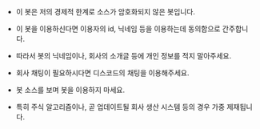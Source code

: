 * 이 봇은 저의 경제적 한계로 소스가 암호화되지 않은 봇입니다.

* 이 봇을 이용하신다면 이용자의 id, 닉네임 등을 이용하는데 동의함으로 간주합니다.

* 따라서 봇의 닉네임이나, 회사의 소개글 등에 개인 정보를 적지 말아주세요.

* 회사 채팅이 필요하시다면 디스코드의 채팅을 이용해주세요.

* 봇 소스를 보며 봇을 이용하지 마세요. 

* 특히 주식 알고리즘이나, 곧 업데이트될 회사 생산 시스템 등의 경우 가중 제재됩니다.
